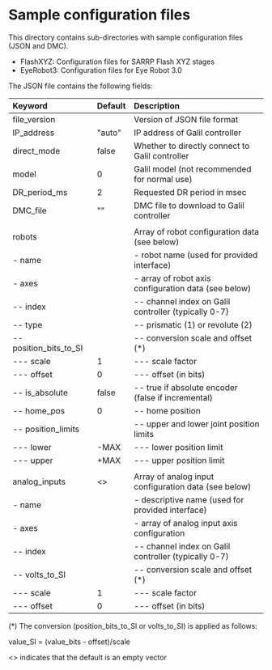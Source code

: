 
# Sample configuration files

This directory contains sub-directories with sample configuration files (JSON and DMC).

  * FlashXYZ:  Configuration files for SARRP Flash XYZ stages
  * EyeRobot3:  Configuration files for Eye Robot 3.0

The JSON file contains the following fields:

| Keyword       | Default   | Description                                           |
|:--------------|:----------|:------------------------------------------------------|
| file_version  |           | Version of JSON file format                           |
| IP_address    | "auto"    | IP address of Galil controller                        |
| direct_mode   | false     | Whether to directly connect to Galil controller       |
| model         | 0         | Galil model (not recommended for normal use)          |
| DR_period_ms  | 2         | Requested DR period in msec                           |
| DMC_file      | ""        | DMC file to download to Galil controller              |
|               |           |                                                       |
| robots        |           | Array of robot configuration data (see below)         |
|  - name       |           |  - robot name (used for provided interface)           |
|  - axes       |           |  - array of robot axis configuration data (see below) |
|  -- index     |           |  -- channel index on Galil controller (typically 0-7} |
|  -- type      |           |  -- prismatic (1) or revolute (2)                     |
|  -- position_bits_to_SI | |  -- conversion scale and offset (*)                   |
|  --- scale    | 1         |  --- scale factor                                     |
|  --- offset   | 0         |  --- offset (in bits)                                 |
|  -- is_absolute | false   |  -- true if absolute encoder (false if incremental)   |
|  -- home_pos  | 0         |  -- home position                                     |
|  -- position_limits |     |  -- upper and lower joint position limits             |
|  --- lower    | -MAX      |  --- lower position limit                             |
|  --- upper    | +MAX      |  --- upper position limit                             |
|               |           |                                                       |
| analog_inputs | <>        | Array of analog input configuration data (see below)  |
|  - name       |           |  - descriptive name (used for provided interface)     |
|  - axes       |           |  - array of analog input axis configuration           |
|  -- index     |           |  -- channel index on Galil controller (typically 0-7) |
|  -- volts_to_SI |         |  -- conversion scale and offset (*)                   |
|  --- scale    | 1         |  --- scale factor                                     |
|  --- offset   | 0         |  --- offset (in bits)                                 |

(*) The conversion (position_bits_to_SI or volts_to_SI) is applied as follows:

value_SI = (value_bits - offset)/scale

<> indicates that the default is an empty vector
